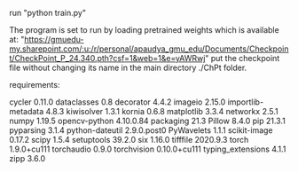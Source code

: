 run "python train.py"

The program is set to run by loading pretrained weights which is available at: "https://gmuedu-my.sharepoint.com/:u:/r/personal/apaudya_gmu_edu/Documents/Checkpoint/CheckPoint_P_24.340.pth?csf=1&web=1&e=yAWRwj"
put the checkpoint file without changing its name in the main directory ./ChPt folder.

requirements:

cycler             0.11.0
dataclasses        0.8
decorator          4.4.2
imageio            2.15.0
importlib-metadata 4.8.3
kiwisolver         1.3.1
kornia             0.6.8
matplotlib         3.3.4
networkx           2.5.1
numpy              1.19.5
opencv-python      4.10.0.84
packaging          21.3
Pillow             8.4.0
pip                21.3.1
pyparsing          3.1.4
python-dateutil    2.9.0.post0
PyWavelets         1.1.1
scikit-image       0.17.2
scipy              1.5.4
setuptools         39.2.0
six                1.16.0
tifffile           2020.9.3
torch              1.9.0+cu111
torchaudio         0.9.0
torchvision        0.10.0+cu111
typing_extensions  4.1.1
zipp               3.6.0

